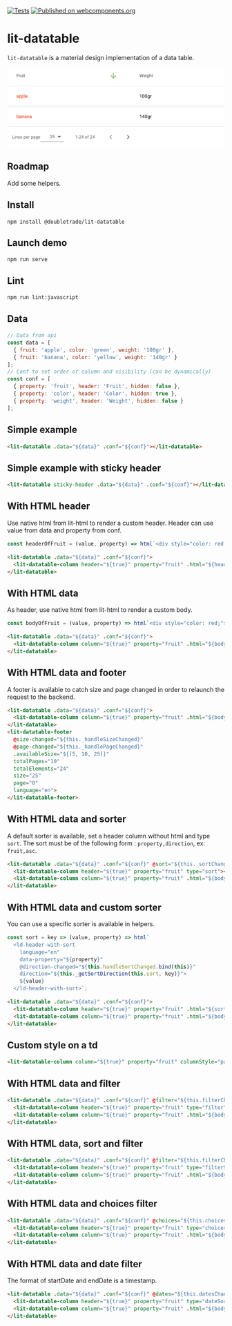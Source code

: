 [![Tests](https://github.com/doubletrade/lit-datatable/workflows/TESTS/badge.svg)](https://github.com/DoubleTrade/lit-datatable/actions) [![Published on webcomponents.org](https://img.shields.io/badge/webcomponents.org-published-blue.svg)](https://www.webcomponents.org/element/@doubletrade/lit-datatable)

# lit-datatable

`lit-datatable` is a material design implementation of a data table.

![screen](screen.png)


## Roadmap
Add some helpers.

## Install
```
npm install @doubletrade/lit-datatable
```

## Launch demo
```
npm run serve
```

## Lint
```
npm run lint:javascript
```

## Data
```js
// Data from api
const data = [
  { fruit: 'apple', color: 'green', weight: '100gr' },
  { fruit: 'banana', color: 'yellow', weight: '140gr' }
];
// Conf to set order of column and visibility (can be dynamically)
const conf = [
  { property: 'fruit', header: 'Fruit', hidden: false },
  { property: 'color', header: 'Color', hidden: true },
  { property: 'weight', header: 'Weight', hidden: false }
];
```

## Simple example
```html
<lit-datatable .data="${data}" .conf="${conf}"></lit-datatable>
```
## Simple example with sticky header
```html
<lit-datatable sticky-header .data="${data}" .conf="${conf}"></lit-datatable>
```
## With HTML header
Use native html from lit-html to render a custom header.
Header can use value from data and property from conf.
```js
const headerOfFruit = (value, property) => html`<div style="color: red;">${value}</div>`;
```
```html
<lit-datatable .data="${data}" .conf="${conf}">
  <lit-datatable-column header="${true}" property="fruit" .html="${headerOfFruit}"></lit-datatable-column>
</lit-datatable>
```
## With HTML data
As header, use native html from lit-html to render a custom body.
```js
const bodyOfFruit = (value, property) => html`<div style="color: red;">${value}</div>`;
```
```html
<lit-datatable .data="${data}" .conf="${conf}">
  <lit-datatable-column column="${true}" property="fruit" .html="${bodyOfFruit}"></lit-datatable-column>
</lit-datatable>
```
## With HTML data and footer
A footer is available to catch size and page changed in order to relaunch the request to the backend.
```html
<lit-datatable .data="${data}" .conf="${conf}">
  <lit-datatable-column column="${true}" property="fruit" .html="${bodyOfFruit}"></lit-datatable-column>
</lit-datatable>
<lit-datatable-footer
  @size-changed="${this._handleSizeChanged}"
  @page-changed="${this._handlePageChanged}"
  .availableSize="${[5, 10, 25]}"
  totalPages="10"
  totalElements="24"
  size="25"
  page="0"
  language="en">
</lit-datatable-footer>
```
## With HTML data and sorter
A default sorter is available, set a header column without html and type `sort`. 
The sort must be of the following form : `property,direction`, ex: `fruit,asc`.
```html
<lit-datatable .data="${data}" .conf="${conf}" @sort="${this._sortChanged}" .sort="${sort}">
  <lit-datatable-column header="${true}" property="fruit" type="sort"></lit-datatable-column>
  <lit-datatable-column column="${true}" property="fruit" .html="${bodyOfFruit}"></lit-datatable-column>
</lit-datatable>
```
## With HTML data and custom sorter
You can use a specific sorter is available in helpers.
```js
const sort = key => (value, property) => html`
  <ld-header-with-sort
    language="en"
    data-property="${property}"
    @direction-changed="${this.handleSortChanged.bind(this)}"
    direction="${this._getSortDirection(this.sort, key)}">
    ${value}
  </ld-header-with-sort>`;
```
```html
<lit-datatable .data="${data}" .conf="${conf}">
  <lit-datatable-column header="${true}" property="fruit" .html="${sort}"></lit-datatable-column>
  <lit-datatable-column column="${true}" property="fruit" .html="${bodyOfFruit}"></lit-datatable-column>
</lit-datatable>
```
## Custom style on a td
```html
<lit-datatable-column column="${true}" property="fruit" columnStyle="padding: 0; min-width: initial;"></lit-datatable-column>
```

## With HTML data and filter
```html
<lit-datatable .data="${data}" .conf="${conf}" @filter="${this.filterChanged}">
  <lit-datatable-column header="${true}" property="fruit" type="filter" .filterValue="${this.filter}"></lit-datatable-column>
  <lit-datatable-column column="${true}" property="fruit" .html="${bodyOfFruit}"></lit-datatable-column>
</lit-datatable>
```

## With HTML data, sort and filter
```html
<lit-datatable .data="${data}" .conf="${conf}" @filter="${this.filterChanged}".sort="${this.sort}" @sort="${this.sortChanged}">
  <lit-datatable-column header="${true}" property="fruit" type="filterSort" .filterValue="${this.filter}"></lit-datatable-column>
  <lit-datatable-column column="${true}" property="fruit" .html="${bodyOfFruit}"></lit-datatable-column>
</lit-datatable>
```

## With HTML data and choices filter
```html
<lit-datatable .data="${data}" .conf="${conf}" @choices="${this.choicesChanged}">
  <lit-datatable-column header="${true}" property="fruit" type="choices" .choices="${this.availableChoices}" .selectedChoices="${this.choices}"></lit-datatable-column>
  <lit-datatable-column column="${true}" property="fruit" .html="${bodyOfFruit}"></lit-datatable-column>
</lit-datatable>
```

## With HTML data and date filter
The format of startDate and endDate is a timestamp.
```html
<lit-datatable .data="${data}" .conf="${conf}" @dates="${this.datesChanged}">
  <lit-datatable-column header="${true}" property="fruit" type="dateSort" .start="${this.startDate}" .end="${this.endDate}"></lit-datatable-column>
  <lit-datatable-column column="${true}" property="fruit" .html="${bodyOfFruit}"></lit-datatable-column>
</lit-datatable>
```
